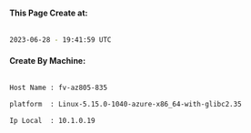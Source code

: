 
   
#### This Page Create at:

```bash

2023-06-28 - 19:41:59 UTC

```

#### Create By Machine:

```bash

Host Name : fv-az805-835

platform  : Linux-5.15.0-1040-azure-x86_64-with-glibc2.35

Ip Local  : 10.1.0.19

```

